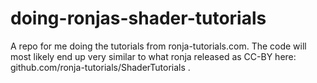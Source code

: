 # doing-ronjas-shader-tutorials


A repo for me doing the tutorials from ronja-tutorials.com. The code will most likely end up very similar to what ronja released as CC-BY here: github.com/ronja-tutorials/ShaderTutorials . 

